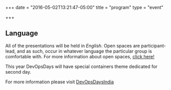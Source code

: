+++
date = "2016-05-02T13:21:47-05:00"
title = "program"
type = "event"

+++

## Language

All of the presentations will be held in *English*.  Open spaces are participant-lead, and as such, occur in whatever language the particular group is comfortable with.  For more information about open spaces, <a href="/pages/open-space-format">click here!</a>

This year DevOpsDays will have special containers theme dedicated for second day.

For more information please visit [DevOpsDaysIndia](http://devopsdaysindia.org)

